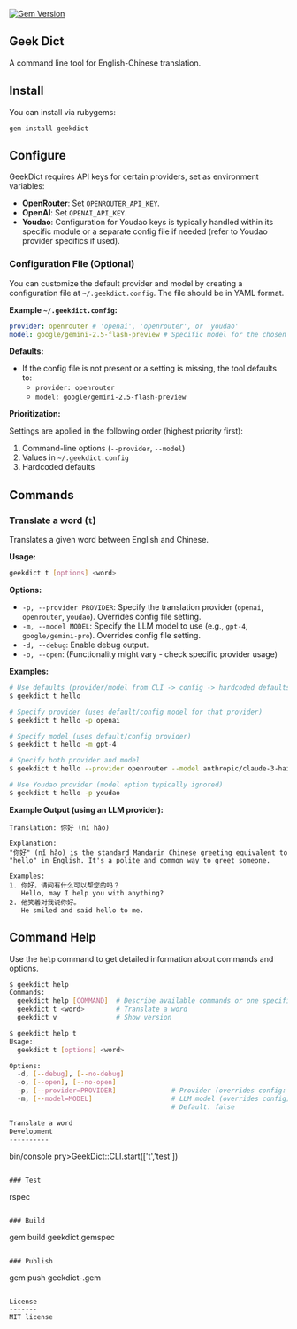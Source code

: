 [![Gem Version](https://badge.fury.io/rb/geekdict.svg)](http://badge.fury.io/rb/geekdict)

Geek Dict
---------
A command line tool for English-Chinese translation.

Install
-------
You can install via rubygems:

	gem install geekdict

Configure
--------
GeekDict requires API keys for certain providers, set as environment variables:

*   **OpenRouter**: Set `OPENROUTER_API_KEY`.
*   **OpenAI**: Set `OPENAI_API_KEY`.
*   **Youdao**: Configuration for Youdao keys is typically handled within its specific module or a separate config file if needed (refer to Youdao provider specifics if used).

### Configuration File (Optional)

You can customize the default provider and model by creating a configuration file at `~/.geekdict.config`. The file should be in YAML format.

**Example `~/.geekdict.config`:**

```yaml
provider: openrouter # 'openai', 'openrouter', or 'youdao'
model: google/gemini-2.5-flash-preview # Specific model for the chosen provider
```

**Defaults:**

*   If the config file is not present or a setting is missing, the tool defaults to:
    *   `provider: openrouter`
    *   `model: google/gemini-2.5-flash-preview`

**Prioritization:**

Settings are applied in the following order (highest priority first):

1.  Command-line options (`--provider`, `--model`)
2.  Values in `~/.geekdict.config`
3.  Hardcoded defaults

Commands
--------
### Translate a word (`t`)

Translates a given word between English and Chinese.

**Usage:**

```bash
geekdict t [options] <word>
```

**Options:**

*   `-p, --provider PROVIDER`: Specify the translation provider (`openai`, `openrouter`, `youdao`). Overrides config file setting.
*   `-m, --model MODEL`: Specify the LLM model to use (e.g., `gpt-4`, `google/gemini-pro`). Overrides config file setting.
*   `-d, --debug`: Enable debug output.
*   `-o, --open`: (Functionality might vary - check specific provider usage)

**Examples:**

```bash
# Use defaults (provider/model from CLI -> config -> hardcoded defaults)
$ geekdict t hello

# Specify provider (uses default/config model for that provider)
$ geekdict t hello -p openai

# Specify model (uses default/config provider)
$ geekdict t hello -m gpt-4

# Specify both provider and model
$ geekdict t hello --provider openrouter --model anthropic/claude-3-haiku

# Use Youdao provider (model option typically ignored)
$ geekdict t hello -p youdao
```

**Example Output (using an LLM provider):**

```
Translation: 你好 (nǐ hǎo)

Explanation:
"你好" (nǐ hǎo) is the standard Mandarin Chinese greeting equivalent to "hello" in English. It's a polite and common way to greet someone.

Examples:
1. 你好，请问有什么可以帮您的吗？
   Hello, may I help you with anything?
2. 他笑着对我说你好。
   He smiled and said hello to me.
```

Command Help
------------
Use the `help` command to get detailed information about commands and options.

```bash
$ geekdict help
Commands:
  geekdict help [COMMAND]  # Describe available commands or one specific command
  geekdict t <word>        # Translate a word
  geekdict v               # Show version

$ geekdict help t
Usage:
  geekdict t [options] <word>

Options:
  -d, [--debug], [--no-debug]
  -o, [--open], [--no-open]
  -p, [--provider=PROVIDER]              # Provider (overrides config: openai/openrouter/youdao)
  -m, [--model=MODEL]                    # LLM model (overrides config)
                                         # Default: false

Translate a word
Development
----------
```
bin/console
pry>GeekDict::CLI.start(['t','test'])
```

### Test
```
rspec
```

### Build
```
gem build geekdict.gemspec
```

### Publish
```
gem push geekdict-<VERSION>.gem
```

License
-------
MIT license
